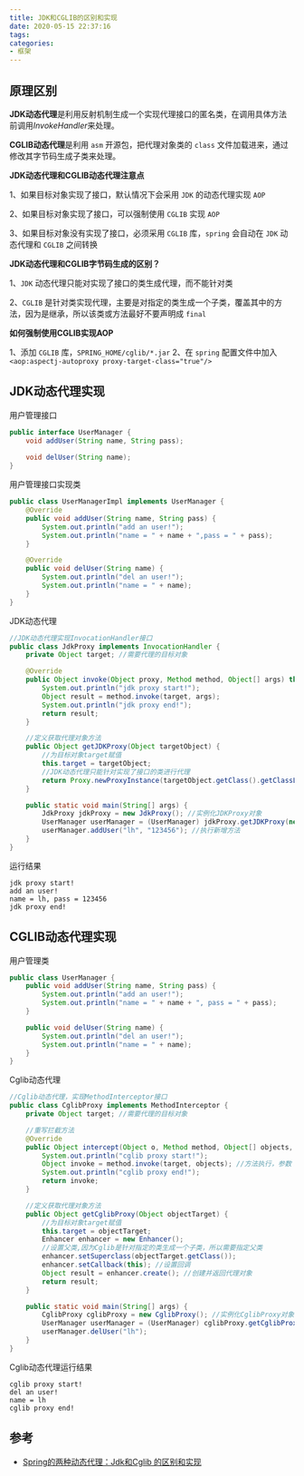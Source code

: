 ```yaml
---
title: JDK和CGLIB的区别和实现
date: 2020-05-15 22:37:16
tags:
categories:
- 框架
---
```


## 原理区别

**JDK动态代理**是利用反射机制生成一个实现代理接口的匿名类，在调用具体方法前调用*InvokeHandler*来处理。

**CGLIB动态代理**是利用 `asm` 开源包，把代理对象类的 `class` 文件加载进来，通过修改其字节码生成子类来处理。

**JDK动态代理和CGLIB动态代理注意点**

1、如果目标对象实现了接口，默认情况下会采用 `JDK` 的动态代理实现 `AOP`

2、如果目标对象实现了接口，可以强制使用 `CGLIB` 实现 `AOP`

3、如果目标对象没有实现了接口，必须采用 `CGLIB` 库，`spring` 会自动在 `JDK` 动态代理和 `CGLIB` 之间转换

**JDK动态代理和CGLIB字节码生成的区别？**

1、`JDK` 动态代理只能对实现了接口的类生成代理，而不能针对类

2、`CGLIB` 是针对类实现代理，主要是对指定的类生成一个子类，覆盖其中的方法，因为是继承，所以该类或方法最好不要声明成 `final`

**如何强制使用CGLIB实现AOP**

1、添加 `CGLIB` 库，`SPRING_HOME/cglib/*.jar`
2、在 `spring` 配置文件中加入 `<aop:aspectj-autoproxy proxy-target-class="true"/>`

## JDK动态代理实现

用户管理接口

```java
public interface UserManager {
    void addUser(String name, String pass);
    
    void delUser(String name);
}
```

用户管理接口实现类

```java
public class UserManagerImpl implements UserManager {
    @Override
    public void addUser(String name, String pass) {
        System.out.println("add an user!");
        System.out.println("name = " + name + ",pass = " + pass);
    }

    @Override
    public void delUser(String name) {
        System.out.println("del an user!");
        System.out.println("name = " + name);
    }
}
```

JDK动态代理

```java
//JDK动态代理实现InvocationHandler接口
public class JdkProxy implements InvocationHandler {
    private Object target; //需要代理的目标对象

    @Override
    public Object invoke(Object proxy, Method method, Object[] args) throws Throwable {
        System.out.println("jdk proxy start!");
        Object result = method.invoke(target, args);
        System.out.println("jdk proxy end!");
        return result;
    }

    //定义获取代理对象方法
    public Object getJDKProxy(Object targetObject) {
        //为目标对象target赋值
        this.target = targetObject;
        //JDK动态代理只能针对实现了接口的类进行代理
        return Proxy.newProxyInstance(targetObject.getClass().getClassLoader(), targetObject.getClass().getInterfaces(), this);
    }

    public static void main(String[] args) {
        JdkProxy jdkProxy = new JdkProxy(); //实例化JDKProxy对象
        UserManager userManager = (UserManager) jdkProxy.getJDKProxy(new UserManagerImpl()); //获取代理对象
        userManager.addUser("lh", "123456"); //执行新增方法
    }
}
```

运行结果

```
jdk proxy start!
add an user!
name = lh, pass = 123456
jdk proxy end!
```

## CGLIB动态代理实现

用户管理类

```java
public class UserManager {
    public void addUser(String name, String pass) {
        System.out.println("add an user!");
        System.out.println("name = " + name + ", pass = " + pass);
    }

    public void delUser(String name) {
        System.out.println("del an user!");
        System.out.println("name = " + name);
    }
}
```

Cglib动态代理

```java
//Cglib动态代理，实现MethodInterceptor接口
public class CglibProxy implements MethodInterceptor {
    private Object target; //需要代理的目标对象

    //重写拦截方法
    @Override
    public Object intercept(Object o, Method method, Object[] objects, MethodProxy methodProxy) throws Throwable {
        System.out.println("cglib proxy start!");
        Object invoke = method.invoke(target, objects); //方法执行，参数：target 目标对象 arr参数数组
        System.out.println("cglib proxy end!");
        return invoke;
    }

    //定义获取代理对象方法
    public Object getCglibProxy(Object objectTarget) {
        //为目标对象target赋值
        this.target = objectTarget;
        Enhancer enhancer = new Enhancer();
        //设置父类,因为Cglib是针对指定的类生成一个子类，所以需要指定父类
        enhancer.setSuperclass(objectTarget.getClass());
        enhancer.setCallback(this); //设置回调
        Object result = enhancer.create(); //创建并返回代理对象
        return result;
    }

    public static void main(String[] args) {
        CglibProxy cglibProxy = new CglibProxy(); //实例化CglibProxy对象
        UserManager userManager = (UserManager) cglibProxy.getCglibProxy(new UserManager()); //获取代理对象
        userManager.delUser("lh");
    }
}
```

Cglib动态代理运行结果

```
cglib proxy start!
del an user!
name = lh
cglib proxy end!
```

## 参考

+ [Spring的两种动态代理：Jdk和Cglib 的区别和实现](https://www.cnblogs.com/leifei/p/8263448.html)


